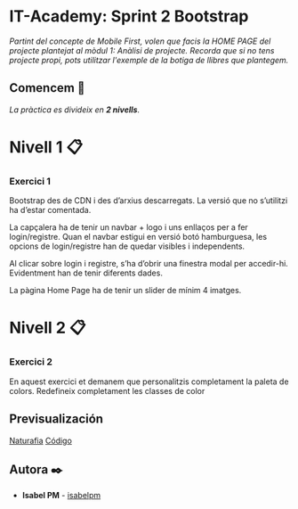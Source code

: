 
# IT-Academy: Sprint 2 Bootstrap

_Partint del concepte de Mobile First, volen que facis la HOME PAGE del projecte plantejat al mòdul 1: Anàlisi de projecte. Recorda que si no tens projecte propi, pots utilitzar l'exemple de la botiga de llibres que plantegem._


## Comencem 🚀

_La pràctica es divideix en **2 nivells**._


# Nivell 1 📋

### Exercici 1

Bootstrap des de CDN i des d’arxius descarregats. La versió que no s’utilitzi ha d’estar comentada.

La capçalera ha de tenir un navbar + logo i uns enllaços per a fer login/registre. Quan el navbar estigui en versió botó hamburguesa, les opcions de login/registre han de quedar visibles i independents.

Al clicar sobre login i registre, s’ha d’obrir una finestra modal per accedir-hi. Evidentment han de tenir diferents dades.

La pàgina Home Page ha de tenir un slider de mínim 4 imatges.


# Nivell 2 📋

### Exercici 2

En aquest exercici et demanem que personalitzis completament la paleta de colors. Redefineix completament les classes de color



## Previsualización
[Naturafia](https://3l72r.csb.app/)
[Código](https://codesandbox.io/s/distracted-tu-3l72r?resolutionWidth=898&resolutionHeight=675&file=/css/estilos.css)


## Autora ✒️

* **Isabel PM** - [isabelpm](https://github.com/isabelpm)


